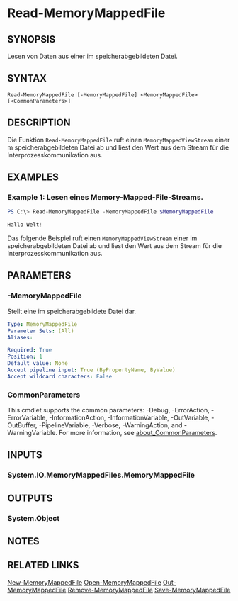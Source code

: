 ﻿---
external help file: System.IO.MemoryMappedFiles.Commands-help.xml
Module Name: System.IO.MemoryMappedFiles.Commands
online version: https://github.com/lmissel/System.IO.MemoryMappedFiles.Commands/
schema: 2.0.0
---

# Read-MemoryMappedFile

## SYNOPSIS
Lesen von Daten aus einer im speicherabgebildeten Datei.

## SYNTAX

```
Read-MemoryMappedFile [-MemoryMappedFile] <MemoryMappedFile> [<CommonParameters>]
```

## DESCRIPTION
Die Funktion `Read-MemoryMappedFile` ruft einen `MemoryMappedViewStream` einer m speicherabgebildeten Datei ab und liest den Wert aus dem Stream für die Interprozesskommunikation aus.

## EXAMPLES

### Example 1: Lesen eines Memory-Mapped-File-Streams.
```Powershell
PS C:\> Read-MemoryMappedFile -MemoryMappedFile $MemoryMappedFile

Hallo Welt!
```
Das folgende Beispiel ruft einen `MemoryMappedViewStream` einer im speicherabgebildeten Datei ab und liest den Wert aus dem Stream für die Interprozesskommunikation aus.

## PARAMETERS

### -MemoryMappedFile
Stellt eine im speicherabgebildete Datei dar.

```yaml
Type: MemoryMappedFile
Parameter Sets: (All)
Aliases:

Required: True
Position: 1
Default value: None
Accept pipeline input: True (ByPropertyName, ByValue)
Accept wildcard characters: False
```

### CommonParameters
This cmdlet supports the common parameters: -Debug, -ErrorAction, -ErrorVariable, -InformationAction, -InformationVariable, -OutVariable, -OutBuffer, -PipelineVariable, -Verbose, -WarningAction, and -WarningVariable. For more information, see [about_CommonParameters](http://go.microsoft.com/fwlink/?LinkID=113216).

## INPUTS

### System.IO.MemoryMappedFiles.MemoryMappedFile

## OUTPUTS

### System.Object
## NOTES

## RELATED LINKS
[New-MemoryMappedFile](New-MemoryMappedFile.md)
[Open-MemoryMappedFile](Open-MemoryMappedFile.md)
[Out-MemoryMappedFile](Out-MemoryMappedFile.md)
[Remove-MemoryMappedFile](Remove-MemoryMappedFile.md)
[Save-MemoryMappedFile](Save-MemoryMappedFile.md)

